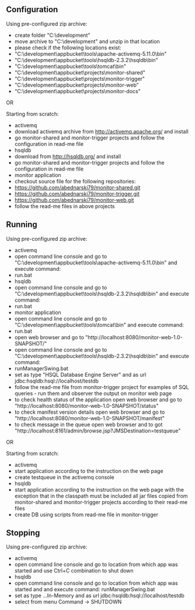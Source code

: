 Configuration 
-------------

Using pre-configured zip archive:
- create folder "C:\development"
- move archive to "C:\development" and unzip in that location
- please check if the following locations exist:
 - "C:\development\appbucket\tools\apache-activemq-5.11.0\bin"
 - "C:\development\appbucket\tools\hsqldb-2.3.2\hsqldb\bin"
 - "C:\development\appbucket\tools\tomcat\bin"
 - "C:\development\appbucket\projects\monitor-shared"
 - "C:\development\appbucket\projects\monitor-trigger"
 - "C:\development\appbucket\projects\monitor-web"
 - "C:\development\appbucket\projects\monitor-docs"

OR

Starting from scratch:
- activemq
 - download activemq archive from http://activemq.apache.org/ and install
 - go monitor-shared and monitor-trigger projects and follow the configuration in read-me file
- hsqldb
 - download from http://hsqldb.org/ and install
 - go monitor-shared and monitor-trigger projects and follow the configuration in read-me file
- monitor application
- checkout source file for the following repositories:
 - https://github.com/abednarski79/monitor-shared.git
 - https://github.com/abednarski79/monitor-trigger.git
 - https://github.com/abednarski79/monitor-web.git
 - follow the read-me files in above projects

Running
-------
Using pre-configured zip archive:
- activemq
 - open command line console and go to "C:\development\appbucket\tools\apache-activemq-5.11.0\bin" and execute command:
 - run.bat
- hsqldb
 - open command line console and go to "C:\development\appbucket\tools\hsqldb-2.3.2\hsqldb\bin" and execute command:
 - run.bat
- monitor application
 - open command line console and go to "C:\development\appbucket\tools\tomcat\bin" and execute command:
 - run.bat
- open web browser and go to "http://localhost:8080/monitor-web-1.0-SNAPSHOT/"
- open command line console and go to "C:\development\appbucket\tools\hsqldb-2.3.2\hsqldb\bin" and execute command:
 - runManagerSwing.bat
 - set as type "HSQL Database Engine Server" and as url jdbc:hsqldb:hsql://localhost/testdb
 - follow the read-me file from monitor-trigger project for examples of SQL queries - run them and observer the output on monitor web page
- to check health status of the application open web browser and go to "http://localhost:8080/monitor-web-1.0-SNAPSHOT/status"
- to check manifest version details open web browser and go to "http://localhost:8080/monitor-web-1.0-SNAPSHOT/manifest"
- to check message in the queue open web browser and to got "http://localhost:8161/admin/browse.jsp?JMSDestination=testqueue"

OR

Starting from scratch:
- activemq
 - start application according to the instruction on the web page
 - create testqueue in the activemq console
- hsqldb
 - start application according to the instruction on the web page with the exception that in the classpath 
must be included all jar files copied from monitor-shared and monitor-trigger projects according to their read-me files
 - create DB using scripts from read-me file in monitor-trigger

Stopping
--------
Using pre-configured zip archive:
- activemq
 - open command line console and go to location from which app was started and use Ctrl+C combination to shut down
- hsqldb
 - open command line console and go to location from which app was started and and execute command:
runManagerSwing.bat
 - set as type ...In-Memory and as url jdbc:hsqldb:hsql://localhost/testdb
 - select from menu Command -> SHUTDOWN
